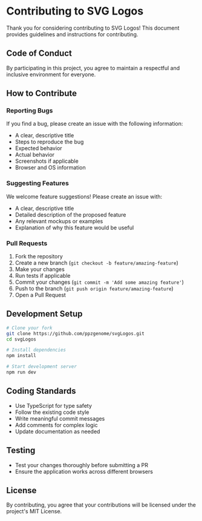 # Contributing to SVG Logos

Thank you for considering contributing to SVG Logos! This document provides guidelines and instructions for contributing.

## Code of Conduct

By participating in this project, you agree to maintain a respectful and inclusive environment for everyone.

## How to Contribute

### Reporting Bugs

If you find a bug, please create an issue with the following information:
- A clear, descriptive title
- Steps to reproduce the bug
- Expected behavior
- Actual behavior
- Screenshots if applicable
- Browser and OS information

### Suggesting Features

We welcome feature suggestions! Please create an issue with:
- A clear, descriptive title
- Detailed description of the proposed feature
- Any relevant mockups or examples
- Explanation of why this feature would be useful

### Pull Requests

1. Fork the repository
2. Create a new branch (`git checkout -b feature/amazing-feature`)
3. Make your changes
4. Run tests if applicable
5. Commit your changes (`git commit -m 'Add some amazing feature'`)
6. Push to the branch (`git push origin feature/amazing-feature`)
7. Open a Pull Request

## Development Setup

```bash
# Clone your fork
git clone https://github.com/ppzgenome/svgLogos.git
cd svgLogos

# Install dependencies
npm install

# Start development server
npm run dev
```

## Coding Standards

- Use TypeScript for type safety
- Follow the existing code style
- Write meaningful commit messages
- Add comments for complex logic
- Update documentation as needed

## Testing

- Test your changes thoroughly before submitting a PR
- Ensure the application works across different browsers

## License

By contributing, you agree that your contributions will be licensed under the project's MIT License.
